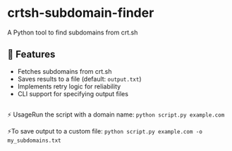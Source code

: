 # crtsh-subdomain-finder
A Python tool to find subdomains from crt.sh


## 🔧 Features
- Fetches subdomains from crt.sh
- Saves results to a file (default: `output.txt`)
- Implements retry logic for reliability
- CLI support for specifying output files
##
 ⚡ UsageRun the script with a domain name:
    `python script.py example.com`

⚡To save output to a custom file:
    `python script.py example.com -o my_subdomains.txt`
